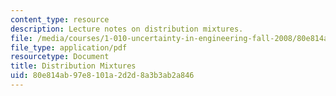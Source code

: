 ```yaml
---
content_type: resource
description: Lecture notes on distribution mixtures.
file: /media/courses/1-010-uncertainty-in-engineering-fall-2008/80e814ab97e8101a2d2d8a3b3ab2a846_app_07.pdf
file_type: application/pdf
resourcetype: Document
title: Distribution Mixtures
uid: 80e814ab-97e8-101a-2d2d-8a3b3ab2a846
---
```

